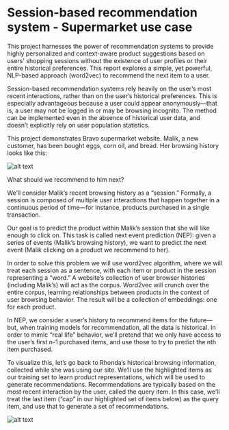 # Session-based recommendation system - Supermarket use case

This project harnesses the power of recommendation systems to provide highly personalized and context-aware product suggestions based on users' shopping sessions without the existence of user profiles or their entire historical preferences. This report explores a simple, yet powerful, NLP-based approach (word2vec) to recommend the next item to a user.

Session-based recommendation systems rely heavily on the user’s most recent interactions, rather than on the user’s historical preferences. This is especially advantageous because a user could appear anonymously—that is, a user may not be logged in or may be browsing incognito. The method can be implemented even in the absence of historical user data, and doesn’t explicitly rely on user population statistics.

This project demonstrates Bravo supermarket website. Malik, a new customer, has been bought eggs, corn oil, and bread. Her browsing history looks like this:


![alt text](https://github-production-user-asset-6210df.s3.amazonaws.com/31247506/263505963-5a76e360-6fe4-4fba-a936-c59996315489.jpg)

What should we recommend to him next?

We’ll consider Malik’s recent browsing history as a “session.” Formally, a session is composed of multiple user interactions that happen together in a continuous period of time—for instance, products purchased in a single transaction.

Our goal is to predict the product within Malik’s session that she will like enough to click on. This task is called next event prediction (NEP): given a series of events (Malik’s browsing history), we want to predict the next event (Malik clicking on a product we recommend to her).

In order to solve this problem we will use word2vec algorithm, where we will treat each session as a sentence, with each item or product in the session representing a “word.” A website’s collection of user browser histories (including Malik’s) will act as the corpus. Word2vec will crunch over the entire corpus, learning relationships between products in the context of user browsing behavior. The result will be a collection of embeddings: one for each product. 

In NEP, we consider a user’s history to recommend items for the future—but, when training models for recommendation, all the data is historical. In order to mimic “real life” behavior, we’ll pretend that we only have access to the user’s first n-1 purchased items, and use those to try to predict the nth item purchased.

To visualize this, let’s go back to Rhonda’s historical browsing information, collected while she was using our site. We’ll use the highlighted items as our training set to learn product representations, which will be used to generate recommendations. Recommendations are typically based on the most recent interaction by the user, called the query item. In this case, we’ll treat the last item (“cap” in our highlighted set of items below) as the query item, and use that to generate a set of recommendations.


![alt text](https://github.com/NijatZeynalov/session-based-recommender-bravo-supermarket/assets/31247506/e3f86be1-f146-4a51-8e54-977370a7003a)
